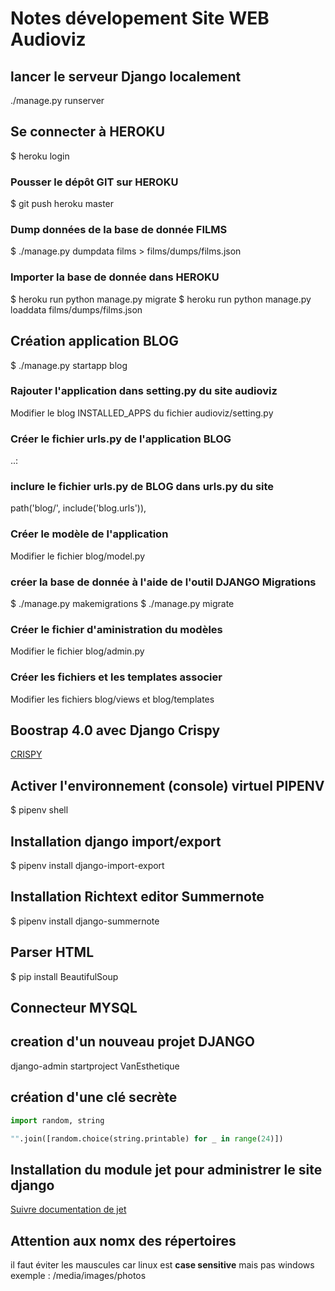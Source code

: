 # Notes dévelopement Site WEB Audioviz

## lancer le serveur Django localement

./manage.py runserver

## Se connecter à HEROKU

$ heroku login

### Pousser le dépôt GIT sur HEROKU 

$ git push heroku master

### Dump données de la base de donnée FILMS

$ ./manage.py dumpdata films > films/dumps/films.json

### Importer la base de donnée dans HEROKU

$ heroku run python manage.py migrate
$ heroku run python manage.py loaddata films/dumps/films.json

## Création application BLOG

$ ./manage.py startapp blog

### Rajouter l'application dans setting.py du site audioviz

Modifier le blog INSTALLED_APPS du fichier audioviz/setting.py

### Créer le fichier urls.py de l'application BLOG

..:

### inclure le fichier urls.py de BLOG dans urls.py du site 

path('blog/', include('blog.urls')), 

### Créer le modèle de l'application 

Modifier le fichier blog/model.py

### créer la base de donnée à l'aide de l'outil DJANGO Migrations

$ ./manage.py makemigrations
$ ./manage.py migrate

### Créer le fichier d'aministration du modèles 

Modifier le fichier blog/admin.py

### Créer les fichiers et les templates associer

Modifier les fichiers blog/views et blog/templates
## Boostrap 4.0 avec Django Crispy

[CRISPY](https://simpleisbetterthancomplex.com/tutorial/2018/08/13/how-to-use-bootstrap-4-forms-with-django.html)

## Activer l'environnement (console)  virtuel PIPENV 

$ pipenv shell

## Installation django import/export 

$ pipenv install django-import-export

## Installation Richtext editor Summernote 

$ pipenv install django-summernote

## Parser HTML 

$ pip install BeautifulSoup

## Connecteur MYSQL 

## creation d'un nouveau projet DJANGO

django-admin startproject VanEsthetique

## création d'une clé secrète

```python
import random, string

"".join([random.choice(string.printable) for _ in range(24)])
```

## Installation du module jet pour administrer le site django
[Suivre documentation de jet](https://jet.readthedocs.io/en/latest/)

## Attention aux nomx des répertoires
il faut éviter les mauscules car linux est **case sensitive** mais pas windows
exemple : /media/images/photos